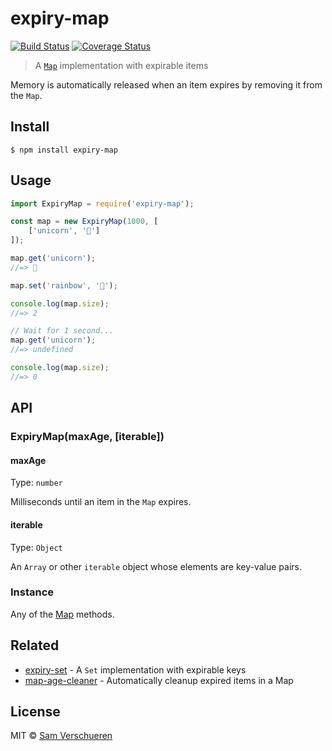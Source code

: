 # expiry-map

[![Build Status](https://travis-ci.org/SamVerschueren/expiry-map.svg?branch=master)](https://travis-ci.org/SamVerschueren/expiry-map) [![Coverage Status](https://codecov.io/gh/SamVerschueren/expiry-map/branch/master/graph/badge.svg)](https://codecov.io/gh/SamVerschueren/expiry-map)

> A [`Map`](https://developer.mozilla.org/en-US/docs/Web/JavaScript/Reference/Global_Objects/Map) implementation with expirable items

Memory is automatically released when an item expires by removing it from the `Map`.


## Install

```
$ npm install expiry-map
```


## Usage

```js
import ExpiryMap = require('expiry-map');

const map = new ExpiryMap(1000, [
	['unicorn', '🦄']
]);

map.get('unicorn');
//=> 🦄

map.set('rainbow', '🌈');

console.log(map.size);
//=> 2

// Wait for 1 second...
map.get('unicorn');
//=> undefined

console.log(map.size);
//=> 0
```


## API

### ExpiryMap(maxAge, [iterable])

#### maxAge

Type: `number`

Milliseconds until an item in the `Map` expires.

#### iterable

Type: `Object`

An `Array` or other `iterable` object whose elements are key-value pairs.

### Instance

Any of the [Map](https://developer.mozilla.org/en-US/docs/Web/JavaScript/Reference/Global_Objects/Map) methods.


## Related

- [expiry-set](https://github.com/SamVerschueren/expiry-set) - A `Set` implementation with expirable keys
- [map-age-cleaner](https://github.com/SamVerschueren/map-age-cleaner) - Automatically cleanup expired items in a Map


## License

MIT © [Sam Verschueren](https://github.com/SamVerschueren)
